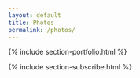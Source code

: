 ```yaml
---
layout: default
title: Photos
permalink: /photos/
---
```

{% include section-portfolio.html %}

{% include section-subscribe.html %}